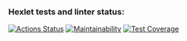 ### Hexlet tests and linter status:
[![Actions Status](https://github.com/NairiGy/backend-project-46/actions/workflows/hexlet-check.yml/badge.svg)](https://github.com/NairiGy/backend-project-46/actions)
[![Maintainability](https://api.codeclimate.com/v1/badges/15a61948ce22767b567b/maintainability)](https://codeclimate.com/github/NairiGy/backend-project-46/maintainability)
[![Test Coverage](https://api.codeclimate.com/v1/badges/15a61948ce22767b567b/test_coverage)](https://codeclimate.com/github/NairiGy/backend-project-46/test_coverage)